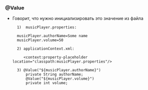 
### @Value

* Говорит, что нужно инициализировать это значение из файла


		1)	musicPlayer.properties:
		
		musicPlayer.authorName=Some name
		musicPlayer.volume=50

		2) applicationContext.xml:
		   
		   <context:property-placeholder location="classpath:musicPlayer.properties"/> 
	
		3) @Value("${musicPlayer.authorName}")  
			private String authorName;  
			@Value("${musicPlayer.volume}")  
			private int volume;


